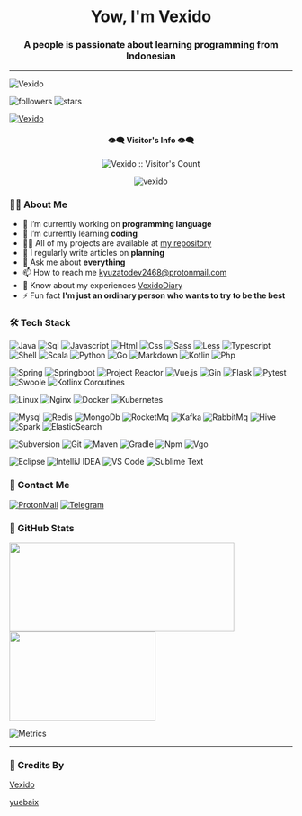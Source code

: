<h1 align="center">Yow, I'm Vexido</h1>
<h3 align="center">A people is passionate about learning programming from Indonesian</h3>

---
<img src="https://telegra.ph/file/8e176e926100125a4340a.jpg" alt="Vexido">

![followers](https://img.shields.io/github/followers/Vexido?style=social)
![stars](https://img.shields.io/github/stars/Vexido?style=social)

<p align="left"> <a href="https://github.com/ryo-ma/github-profile-trophy"><img src="https://github-profile-trophy.vercel.app/?username=Vexido" alt="Vexido" /></a> </p>

<h4 align="center">👁‍🗨 Visitor's Info 👁‍🗨</h4>
<p align="center"><img src="https://profile-counter.glitch.me/{Vexido}/count.svg" alt="Vexido :: Visitor's Count" /></p>
<p align="center"> <img src="https://komarev.com/ghpvc/?username=vexido&label=Profile%20views&color=0e75b6&style=flat" alt="vexido" /> </p>

### 👨‍💻 About Me
- 🔭 I’m currently working on **programming language**
- 🌱 I’m currently learning **coding**
- 👨‍💻 All of my projects are available at [my repository](https://github.com/Vexido)
- 📝 I regularly write articles on **planning**
- 💬 Ask me about **everything**
- 📫 How to reach me kyuzatodev2468@protonmail.com
- 📄 Know about my experiences [VexidoDiary](https://t.me/VexidoDiary)
- ⚡ Fun fact **I'm just an ordinary person who wants to try to be the best**

### 🛠 Tech Stack

![Java](http://img.shields.io/badge/-Java-e8892f?style=flat-square&logo=java&logoColor=white)
![Sql](http://img.shields.io/badge/-Sql-00758f?style=flat-square&logo=Mysql&logoColor=white)
![Javascript](http://img.shields.io/badge/-Javascript-fcd400?style=flat-square&logo=javascript&logoColor=black)
![Html](http://img.shields.io/badge/-Html-e24c27?style=flat-square&logo=html5&logoColor=white)
![Css](http://img.shields.io/badge/-Css-2a65f1?style=flat-square&logo=css3&logoColor=white)
![Sass](http://img.shields.io/badge/-Sass-cc6699?style=flat-square&logo=sass&logoColor=white)
![Less](http://img.shields.io/badge/-Less-254c7d?style=flat-square&logo=less&logoColor=white)
![Typescript](http://img.shields.io/badge/-Typescript-3178c6?style=flat-square&logo=typescript&logoColor=white)
![Shell](http://img.shields.io/badge/-Shell-c9c9c9?style=flat-square&logo=gnu-bash&logoColor=black)
![Scala](http://img.shields.io/badge/-Scala-dd3734?style=flat-square&logo=scala&logoColor=white)
![Python](http://img.shields.io/badge/-Python-346e9e?style=flat-square&logo=python&logoColor=white)
![Go](http://img.shields.io/badge/-Go-69d7e4?style=flat-square&logo=go&logoColor=black)
![Markdown](http://img.shields.io/badge/-Markdown-white?style=flat-square&logo=markdown&logoColor=black)
![Kotlin](http://img.shields.io/badge/-Kotlin-7f52ff?style=flat-square&logo=kotlin&logoColor=white)
![Php](http://img.shields.io/badge/-Php-767bb3?style=flat-square&logo=php&logoColor=white)

![Spring](http://img.shields.io/badge/-Spring-6db33f?style=flat-square&logo=spring&logoColor=white)
![Springboot](http://img.shields.io/badge/-Springboot-629e3a?style=flat-square&logo=springboot&logoColor=white)
![Project Reactor](http://img.shields.io/badge/-Project%20Reactor-6db33f?style=flat-square&logo=react&logoColor=white)
![Vue.js](http://img.shields.io/badge/-Vue.js-41b883?style=flat-square&logo=vue.js&logoColor=white)
![Gin](http://img.shields.io/badge/-Gin-3190d1?style=flat-square&logo=go&logoColor=white)
![Flask](http://img.shields.io/badge/-Flask-white?style=flat-square&logo=flask&logoColor=black)
![Pytest](http://img.shields.io/badge/-Pytest-white?style=flat-square&logo=pytest)
![Swoole](http://img.shields.io/badge/-Swoole-338eef?style=flat-square&logo=php&logoColor=white)
![Kotlinx Coroutines](http://img.shields.io/badge/-Kotlinx%20Coroutines-7f52ff?style=flat-square&logo=kotlin&logoColor=white)

![Linux](http://img.shields.io/badge/-Linux-fad134?style=flat-square&logo=linux&logoColor=black)
![Nginx](http://img.shields.io/badge/-Nginx-2b9900?style=flat-square&logo=nginx&logoColor=white)
![Docker](http://img.shields.io/badge/-Docker-3596ed?style=flat-square&logo=docker&logoColor=white)
![Kubernetes](http://img.shields.io/badge/-Kubernetes-326de6?style=flat-square&logo=kubernetes&logoColor=white)

![Mysql](http://img.shields.io/badge/-Mysql-white?style=flat-square&logo=mysql)
![Redis](http://img.shields.io/badge/-Redis-white?style=flat-square&logo=redis)
![MongoDb](http://img.shields.io/badge/-MongoDb-white?style=flat-square&logo=mongodb)
![RocketMq](http://img.shields.io/badge/-RocketMq-white?style=flat-square&logo=apacherocketmq)
![Kafka](http://img.shields.io/badge/-Kafka-white?style=flat-square&logo=apachekafka&logoColor=black)
![RabbitMq](http://img.shields.io/badge/-RabbitMq-white?style=flat-square&logo=rabbitmq)
![Hive](http://img.shields.io/badge/-Hive-white?style=flat-square&logo=apachehive)
![Spark](http://img.shields.io/badge/-Spark-white?style=flat-square&logo=apachespark)
![ElasticSearch](http://img.shields.io/badge/-ElasticSearch-white?style=flat-square&logo=elasticsearch&logoColor=black)

![Subversion](http://img.shields.io/badge/-Subversion-white?style=flat-square&logo=subversion)
![Git](http://img.shields.io/badge/-Git-white?style=flat-square&logo=git)
![Maven](http://img.shields.io/badge/-Maven-white?style=flat-square&logo=apachemaven&logoColor=bc2043)
![Gradle](http://img.shields.io/badge/-Gradle-white?style=flat-square&logo=gradle&logoColor=09303a)
![Npm](http://img.shields.io/badge/-Npm-white?style=flat-square&logo=npm&logoColor=white)
![Vgo](http://img.shields.io/badge/-Vgo-white?style=flat-square&logo=go)

![Eclipse](http://img.shields.io/badge/-Eclipse-41347e?style=flat-square&logo=eclipse&logoColor=white)
![IntelliJ IDEA](http://img.shields.io/badge/-IntelliJ%20IDEA-black?style=flat-square&logo=intellijidea&logoColor=white)
![VS Code](http://img.shields.io/badge/-VS%20Code-black?style=flat-square&logo=visualstudiocode&logoColor=3aa7f2)
![Sublime Text](http://img.shields.io/badge/-Sublime%20Text-484848?style=flat-square&logo=sublimetext)

### 💬 Contact Me

[![ProtonMail](https://img.shields.io/badge/ProtonMail-8B89CC?style=for-the-badge&logo=protonmail&logoColor=white)](mailto:kyuzatodev2468@protonmail.com)
[![Telegram](https://img.shields.io/badge/Telegram-2CA5E0?style=for-the-badge&logo=telegram&logoColor=white)](https://t.me/Vexido)


### 🚦 GitHub Stats

<div>
  <span><img align="center" width="400px" height="158px" src="https://github-readme-stats.vercel.app/api?username=Vexido&theme=highcontrast&show_icons=true" /></span>
  <span><img align="center" width="260px" height="158px" src="https://github-readme-stats.vercel.app/api/top-langs/?username=Vexido&theme=highcontrast&layout=compact&langs_count=10" /></span>
</div>

![Metrics](https://metrics.lecoq.io/Vexido?template=classic&repositories.forks=true&languages=1&languages.colors=github&languages.threshold=0%25&config.timezone=Asia%2FJakarta)

-----
<h3 align="left">🚨 Credits By</h3>

[Vexido](https://github.com/Vexido)

[yuebaix](https://github.com/yuebaix)
